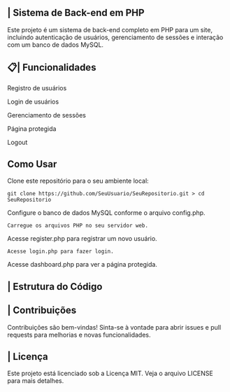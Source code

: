 ## | Sistema de Back-end em PHP
Este projeto é um sistema de back-end completo em PHP para um site, incluindo autenticação de usuários, gerenciamento de sessões e interação com um banco de dados MySQL.

## 📋| Funcionalidades

Registro de usuários

Login de usuários

Gerenciamento de sessões

Página protegida

Logout

## Como Usar

Clone este repositório para o seu ambiente local:
```
git clone https://github.com/SeuUsuario/SeuRepositorio.git > cd SeuRepositorio

```
Configure o banco de dados MySQL conforme o arquivo config.php.
```
Carregue os arquivos PHP no seu servidor web.

```
Acesse register.php para registrar um novo usuário.

```
Acesse login.php para fazer login.

```
Acesse dashboard.php para ver a página protegida.

## | Estrutura do Código

## | Contribuições
Contribuições são bem-vindas! Sinta-se à vontade para abrir issues e pull requests para melhorias e novas funcionalidades.

## | Licença
Este projeto está licenciado sob a Licença MIT. Veja o arquivo LICENSE para mais detalhes.
